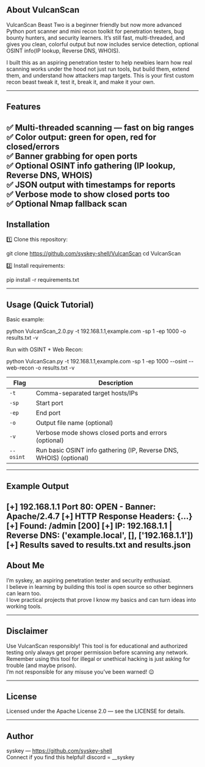 ##  About VulcanScan
VulcanScan Beast Two is a beginner friendly but now more advanced Python port scanner and mini recon toolkit for penetration testers, bug bounty hunters, and security learners.
It’s still fast, multi-threaded, and gives you clean, colorful output  but now includes service detection, optional OSINT info(IP lookup, Reverse DNS, WHOIS).

I built this as an aspiring penetration tester to help newbies learn how real scanning works under the hood not just run tools, but build them, extend them, and understand how attackers map targets.
This is your first custom recon beast  tweak it, test it, break it, and make it your own.

---

## Features

✅ Multi-threaded scanning — fast on big ranges  
✅ Color output: green for open, red for closed/errors  
✅ Banner grabbing for open ports  
✅ Optional OSINT info gathering (IP lookup, Reverse DNS, WHOIS)  
✅ JSON output with timestamps for reports  
✅ Verbose mode to show closed ports too  
✅ Optional Nmap fallback scan
---

## Installation

1️⃣ Clone this repository:

git clone https://github.com/syskey-shell/VulcanScan
cd VulcanScan

2️⃣ Install requirements:

pip install -r requirements.txt

---

## Usage (Quick Tutorial)

Basic example:

python VulcanScan_2.0.py -t 192.168.1.1,example.com -sp 1 -ep 1000 -o results.txt -v

Run with OSINT + Web Recon:

python VulcanScan.py -t 192.168.1.1,example.com -sp 1 -ep 1000 --osint --web-recon -o results.txt -v


| Flag      | Description                                                          |
|-----------|----------------------------------------------------------------------|
| `-t`      | Comma-separated target hosts/IPs                                     |
| `-sp`     | Start port                                                           |
| `-ep`     | End port                                                             |
| `-o`      | Output file name (optional)                                          |
| `-v`      | Verbose mode shows closed ports and errors (optional)                |
| `--osint` | Run basic OSINT info gathering (IP, Reverse DNS, WHOIS) (optional)   |


---

##  Example Output

[+] 192.168.1.1 Port 80: OPEN - Banner: Apache/2.4.7
[+] HTTP Response Headers: {...}
[+] Found: /admin [200]
[+] IP: 192.168.1.1 | Reverse DNS: ('example.local', [], ['192.168.1.1'])
[+] Results saved to results.txt and results.json
---

##  About Me

I’m syskey, an aspiring penetration tester and security enthusiast.  
I believe in learning by building this tool is open source so other beginners can learn too.  
I love practical projects that prove I know my basics and can turn ideas into working tools.

---

## Disclaimer

Use VulcanScan responsibly! This tool is for educational and authorized testing only always get proper permission before scanning any network.  
Remember using this tool for illegal or unethical hacking is just asking for trouble (and maybe prison).  
I’m not responsible for any misuse you’ve been warned! 😉

---

##  License

Licensed under the Apache License 2.0 — see the LICENSE for details.

---

## Author

syskey — https://github.com/syskey-shell  
Connect if you find this helpful!
discord = __syskey



